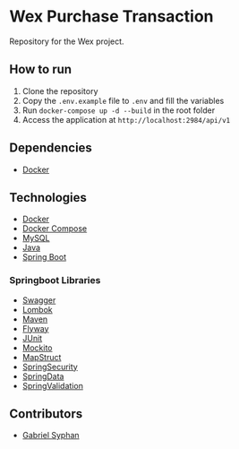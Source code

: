 # Wex Purchase Transaction
Repository for the Wex project.

## How to run
1. Clone the repository
2. Copy the `.env.example` file to `.env` and fill the variables
3. Run `docker-compose up -d --build` in the root folder
4. Access the application at `http://localhost:2984/api/v1`

## Dependencies
- [Docker](https://docs.docker.com/install/)

## Technologies
- [Docker](https://www.docker.com/)
- [Docker Compose](https://docs.docker.com/compose/)
- [MySQL](https://www.mysql.com/)
- [Java](https://www.java.com/pt_BR/)
- [Spring Boot](https://spring.io/projects/spring-boot)

### Springboot Libraries
- [Swagger](https://swagger.io/)
- [Lombok](https://projectlombok.org/)
- [Maven](https://maven.apache.org/)
- [Flyway](https://flywaydb.org/)
- [JUnit](https://junit.org/junit5/)
- [Mockito](https://site.mockito.org/)
- [MapStruct](https://mapstruct.org/)
- [SpringSecurity](https://spring.io/projects/spring-security)
- [SpringData](https://spring.io/projects/spring-data)
- [SpringValidation](https://spring.io/guides/gs/validating-form-input/)

## Contributors
- [Gabriel Syphan](https://linkedin.com/in/gabrielsyphan)